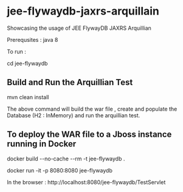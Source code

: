 # jee-flywaydb-jaxrs-arquillain
Showcasing the usage of JEE FlywayDB JAXRS Arquillian

Prerequsites : java 8

To run :  

cd jee-flywaydb


Build and Run the Arquillian Test
---------------------------------

mvn clean install

The above command will build the war file , create and populate the Database (H2 : InMemory) and run the arquillian test.


To deploy the WAR file to a Jboss instance running in Docker
------------------------------------------------------------
docker build --no-cache --rm -t jee-flywaydb .

docker run -it -p 8080:8080 jee-flywaydb


In the browser :
http://localhost:8080/jee-flywaydb/TestServlet

